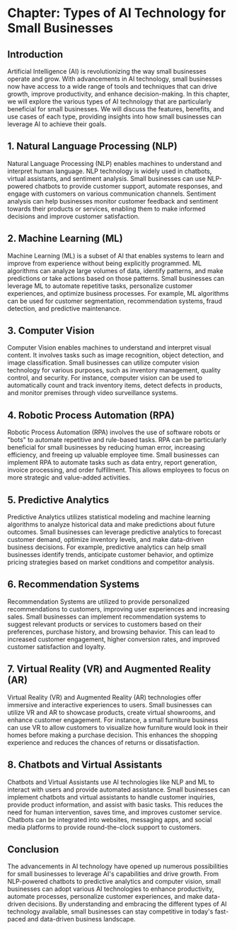 Chapter: Types of AI Technology for Small Businesses
====================================================

Introduction
------------

Artificial Intelligence (AI) is revolutionizing the way small businesses operate and grow. With advancements in AI technology, small businesses now have access to a wide range of tools and techniques that can drive growth, improve productivity, and enhance decision-making. In this chapter, we will explore the various types of AI technology that are particularly beneficial for small businesses. We will discuss the features, benefits, and use cases of each type, providing insights into how small businesses can leverage AI to achieve their goals.

**1. Natural Language Processing (NLP)**
----------------------------------------

Natural Language Processing (NLP) enables machines to understand and interpret human language. NLP technology is widely used in chatbots, virtual assistants, and sentiment analysis. Small businesses can use NLP-powered chatbots to provide customer support, automate responses, and engage with customers on various communication channels. Sentiment analysis can help businesses monitor customer feedback and sentiment towards their products or services, enabling them to make informed decisions and improve customer satisfaction.

**2. Machine Learning (ML)**
----------------------------

Machine Learning (ML) is a subset of AI that enables systems to learn and improve from experience without being explicitly programmed. ML algorithms can analyze large volumes of data, identify patterns, and make predictions or take actions based on those patterns. Small businesses can leverage ML to automate repetitive tasks, personalize customer experiences, and optimize business processes. For example, ML algorithms can be used for customer segmentation, recommendation systems, fraud detection, and predictive maintenance.

**3. Computer Vision**
----------------------

Computer Vision enables machines to understand and interpret visual content. It involves tasks such as image recognition, object detection, and image classification. Small businesses can utilize computer vision technology for various purposes, such as inventory management, quality control, and security. For instance, computer vision can be used to automatically count and track inventory items, detect defects in products, and monitor premises through video surveillance systems.

**4. Robotic Process Automation (RPA)**
---------------------------------------

Robotic Process Automation (RPA) involves the use of software robots or "bots" to automate repetitive and rule-based tasks. RPA can be particularly beneficial for small businesses by reducing human error, increasing efficiency, and freeing up valuable employee time. Small businesses can implement RPA to automate tasks such as data entry, report generation, invoice processing, and order fulfillment. This allows employees to focus on more strategic and value-added activities.

**5. Predictive Analytics**
---------------------------

Predictive Analytics utilizes statistical modeling and machine learning algorithms to analyze historical data and make predictions about future outcomes. Small businesses can leverage predictive analytics to forecast customer demand, optimize inventory levels, and make data-driven business decisions. For example, predictive analytics can help small businesses identify trends, anticipate customer behavior, and optimize pricing strategies based on market conditions and competitor analysis.

**6. Recommendation Systems**
-----------------------------

Recommendation Systems are utilized to provide personalized recommendations to customers, improving user experiences and increasing sales. Small businesses can implement recommendation systems to suggest relevant products or services to customers based on their preferences, purchase history, and browsing behavior. This can lead to increased customer engagement, higher conversion rates, and improved customer satisfaction and loyalty.

**7. Virtual Reality (VR) and Augmented Reality (AR)**
------------------------------------------------------

Virtual Reality (VR) and Augmented Reality (AR) technologies offer immersive and interactive experiences to users. Small businesses can utilize VR and AR to showcase products, create virtual showrooms, and enhance customer engagement. For instance, a small furniture business can use VR to allow customers to visualize how furniture would look in their homes before making a purchase decision. This enhances the shopping experience and reduces the chances of returns or dissatisfaction.

**8. Chatbots and Virtual Assistants**
--------------------------------------

Chatbots and Virtual Assistants use AI technologies like NLP and ML to interact with users and provide automated assistance. Small businesses can implement chatbots and virtual assistants to handle customer inquiries, provide product information, and assist with basic tasks. This reduces the need for human intervention, saves time, and improves customer service. Chatbots can be integrated into websites, messaging apps, and social media platforms to provide round-the-clock support to customers.

**Conclusion**
--------------

The advancements in AI technology have opened up numerous possibilities for small businesses to leverage AI's capabilities and drive growth. From NLP-powered chatbots to predictive analytics and computer vision, small businesses can adopt various AI technologies to enhance productivity, automate processes, personalize customer experiences, and make data-driven decisions. By understanding and embracing the different types of AI technology available, small businesses can stay competitive in today's fast-paced and data-driven business landscape.
